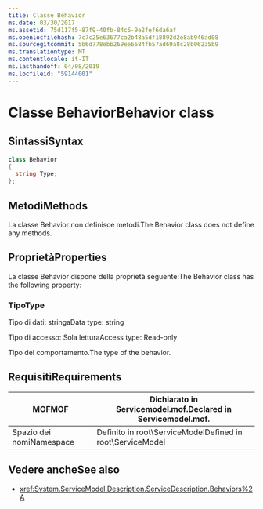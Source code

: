 ```yaml
---
title: Classe Behavior
ms.date: 03/30/2017
ms.assetid: 75d117f5-87f9-40fb-84c6-9e2fef6da6af
ms.openlocfilehash: 7c7c25e63677ca2b48a5df18892d2e8ab946ad08
ms.sourcegitcommit: 5b6d778ebb269ee6684fb57ad69a8c28b06235b9
ms.translationtype: MT
ms.contentlocale: it-IT
ms.lasthandoff: 04/08/2019
ms.locfileid: "59144001"
---
```

# <a name="behavior-class"></a><span data-ttu-id="494a8-102">Classe Behavior</span><span class="sxs-lookup"><span data-stu-id="494a8-102">Behavior class</span></span>
## <a name="syntax"></a><span data-ttu-id="494a8-103">Sintassi</span><span class="sxs-lookup"><span data-stu-id="494a8-103">Syntax</span></span>  
  
```csharp
class Behavior  
{  
  string Type;  
};  
```  
  
## <a name="methods"></a><span data-ttu-id="494a8-104">Metodi</span><span class="sxs-lookup"><span data-stu-id="494a8-104">Methods</span></span>  
 <span data-ttu-id="494a8-105">La classe Behavior non definisce metodi.</span><span class="sxs-lookup"><span data-stu-id="494a8-105">The Behavior class does not define any methods.</span></span>  
  
## <a name="properties"></a><span data-ttu-id="494a8-106">Proprietà</span><span class="sxs-lookup"><span data-stu-id="494a8-106">Properties</span></span>  
 <span data-ttu-id="494a8-107">La classe Behavior dispone della proprietà seguente:</span><span class="sxs-lookup"><span data-stu-id="494a8-107">The Behavior class has the following property:</span></span>  
  
### <a name="type"></a><span data-ttu-id="494a8-108">Tipo</span><span class="sxs-lookup"><span data-stu-id="494a8-108">Type</span></span>  
 <span data-ttu-id="494a8-109">Tipo di dati: stringa</span><span class="sxs-lookup"><span data-stu-id="494a8-109">Data type: string</span></span>  
  
 <span data-ttu-id="494a8-110">Tipo di accesso: Sola lettura</span><span class="sxs-lookup"><span data-stu-id="494a8-110">Access type: Read-only</span></span>  
  
 <span data-ttu-id="494a8-111">Tipo del comportamento.</span><span class="sxs-lookup"><span data-stu-id="494a8-111">The type of the behavior.</span></span>  
  
## <a name="requirements"></a><span data-ttu-id="494a8-112">Requisiti</span><span class="sxs-lookup"><span data-stu-id="494a8-112">Requirements</span></span>  
  
|<span data-ttu-id="494a8-113">MOF</span><span class="sxs-lookup"><span data-stu-id="494a8-113">MOF</span></span>|<span data-ttu-id="494a8-114">Dichiarato in Servicemodel.mof.</span><span class="sxs-lookup"><span data-stu-id="494a8-114">Declared in Servicemodel.mof.</span></span>|  
|---------|-----------------------------------|  
|<span data-ttu-id="494a8-115">Spazio dei nomi</span><span class="sxs-lookup"><span data-stu-id="494a8-115">Namespace</span></span>|<span data-ttu-id="494a8-116">Definito in root\ServiceModel</span><span class="sxs-lookup"><span data-stu-id="494a8-116">Defined in root\ServiceModel</span></span>|  
  
## <a name="see-also"></a><span data-ttu-id="494a8-117">Vedere anche</span><span class="sxs-lookup"><span data-stu-id="494a8-117">See also</span></span>

- <xref:System.ServiceModel.Description.ServiceDescription.Behaviors%2A>
